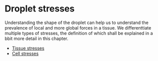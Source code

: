 # Droplet stresses

Understanding the shape of the droplet can help us to understand the prevalence of local and more global forces in a tissue. We differenttiate multiple types of stresses, the definition of which shall be explained in a bbit more detail in this chapter.

- [Tissue stresses](glossary:stresses:tissue_stresses)
- [Cell stresses](glossary:stresses:cell_stresses)
